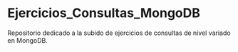 # Ejercicios_Consultas_MongoDB
Repositorio dedicado a la subido de ejercicios de consultas de nivel variado en  MongoDB.
